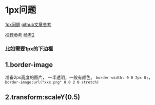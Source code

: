 # 1px问题
[1px问题](http://peunzhang.cnblogs.com/)
[github文章参考](https://github.com/AlloyTeam/Mars/blob/master/solutions/border-1px.md#%E4%B8%80%E4%BD%BF%E7%94%A8border-image%E5%AE%9E%E7%8E%B0%E7%B1%BB%E4%BC%BCios7%E7%9A%841px%E5%BA%95%E8%BE%B9)

[推荐参考](https://segmentfault.com/a/1190000007604842)
[参考2](https://juejin.im/entry/584e427361ff4b006cd22c7c)

### 比如需要1px的下边框
## 1.border-image
准备2px高度的图片，
一半透明，一般有颜色。
`border-width: 0 0 2px 0;`，`border-image:url("xxx.png" 0 0 2 0 stretch)`

## 2.transform:scaleY(0.5)
